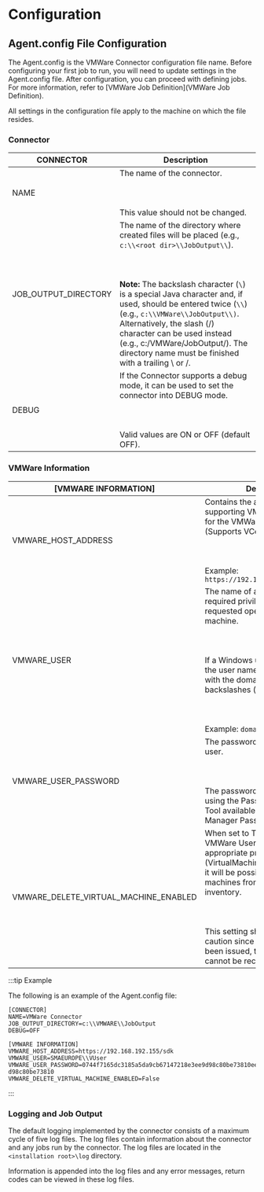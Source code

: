 # Configuration

## Agent.config File Configuration

The Agent.config is the VMWare Connector configuration file name. Before configuring your first job to run, you will need to update settings in the Agent.config file. After configuration, you can proceed with defining jobs. For more information, refer to [VMWare Job Definition](VMWare Job Definition).
 
All settings in the configuration file apply to the machine on which the file resides.

### Connector

| CONNECTOR | Description |
| ----------- | ----------- |
 NAME | The name of the connector. <br></br><br></br> This value should not be changed. |
| JOB_OUTPUT_DIRECTORY | The name of the directory where created files will be placed (e.g., ```c:\\<root dir>\\JobOutput\\```). <br></br><br></br> **Note:** The backslash character (```\```) is a special Java character and, if used, should be entered twice (```\\```) (e.g., ```c:\\VMWare\\JobOutput\\)```. Alternatively, the slash (/) character can be used instead (e.g., c:/VMWare/JobOutput/). The directory name must be finished with a trailing \\ or /. |
| DEBUG	 | If the Connector supports a debug mode, it can be used to set the connector into DEBUG mode. <br></br><br></br> Valid values are ON or OFF (default OFF). |

###  VMWare Information

| [VMWARE INFORMATION] | Description |
| -------------------- | ----------- |
| VMWARE_HOST_ADDRESS | Contains the address of the host supporting VMWare web services for the VMWare installation (Supports VCenter or ESXi 5.5). <br></br><br></br> Example: ```https://192.168.192.155/sdk``` |
| VMWARE_USER | The name of a user that has the required privileges to perform the requested operation on the virtual machine. <br></br><br></br> If a Windows user is used, then the user name must be preceded with the domain name and two backslashes (```\\```). <br></br><br></br> Example: ```domain\\user``` |
| VMWARE_USER_PASSWORD | The password associated with the user. <br></br><br></br> The password must be encrypted using the Password Encryption Tool available in the Enterprise Manager Password Update Menu. |
| VMWARE_DELETE_VIRTUAL_MACHINE_ENABLED	 | When set to TRUE and the VMWare User has set the appropriate privileges (VirtualMachine.Inventory.Delete), it will be possible to delete virtual machines from the VMWare inventory. <br></br><br></br> This setting should be used with caution since once the delete has been issued, the virtual machine cannot be recovered. |

:::tip Example 

The following is an example of the Agent.config file:

```
[CONNECTOR]
NAME=VMWare Connector
JOB_OUTPUT_DIRECTORY=c:\\VMWARE\\JobOutput
DEBUG=OFF
 
[VMWARE INFORMATION]
VMWARE_HOST_ADDRESS=https://192.168.192.155/sdk
VMWARE_USER=SMAEUROPE\\VUser
VMWARE_USER_PASSWORD=0744f7165dc3185a5da9cb67147218e3ee9d98c80be73810ee9
d98c80be73810
VMWARE_DELETE_VIRTUAL_MACHINE_ENABLED=False
```

:::

### Logging and Job Output

The default logging implemented by the connector consists of a maximum cycle of five log files. The log files contain information about the connector and any jobs run by the connector. The log files are located in the ```<installation root>\log``` directory.
 
Information is appended into the log files and any error messages, return codes can be viewed in these log files.